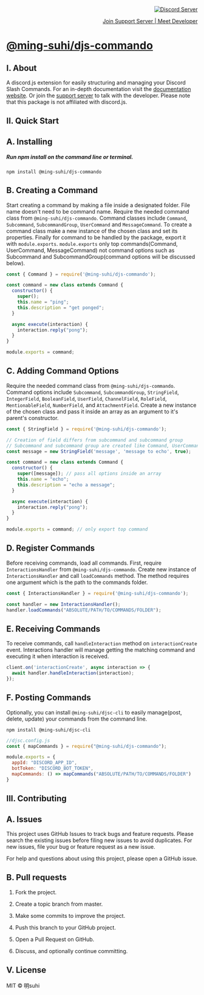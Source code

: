 <p align="right">
  <a href="https://discord.com/invite/P3UMxQCEaY" target="_blank">
    <img src="https://discordapp.com/api/guilds/753818535440023593/widget.png?style=shield" alt="Discord Server">
  </a>
</p>
<p align="right">
  <a href="https://discord.com/invite/P3UMxQCEaY" target="_blank">
    <text>Join Support Server | Meet Developer</text>
  </a>
</p>

# **[@ming-suhi/djs-commando](https://github.com/ming-suhi/djs-commando)**


## I. About
A discord.js extension for easily structuring and managing your Discord Slash Commands. For an in-depth documentation visit the <a href="https://ming-suhi.github.io/djs-commando/" target="_blank">documentation website</a>. Or join the <a href="https://discord.com/invite/P3UMxQCEaY" target="_blank">support server</a> to talk with the developer. Please note that this package is not affiliated with discord.js.

## II. Quick Start

## A. Installing

##### Run npm install on the command line or terminal.
```
npm install @ming-suhi/djs-commando
```

## B. Creating a Command
Start creating a command by making a file inside a designated folder. File name doesn't need to be command name. Require the needed command class from `@ming-suhi/djs-commando`. Command classes include 
`Command`, `Subcommand`, `SubcommandGroup`, `UserCommand` and `MessageCommand`. To create a command class make a new instance of the chosen class and set its properties. Finally for command to be handled by the package, export it with `module.exports`. `module.exports` only top commands(Command, UserCommand, MessageCommand) not command options such as Subcommand and SubcommandGroup(command options will be discussed below).

```js
const { Command } = require('@ming-suhi/djs-commando');

const command = new class extends Command {
  constructor() {
    super();
    this.name = "ping";
    this.description = "get ponged";
  }

  async execute(interaction) {
    interaction.reply("pong");
  }
}

module.exports = command;
```

## C. Adding Command Options

Require the needed command class from `@ming-suhi/djs-commando`. Command options include `Subcommand`,
`SubcommandGroup`, `StringField`, `IntegerField`, `BooleanField`, `UserField`, `ChannelField`, `RoleField`,
`MentionableField`, `NumberField`, and `AttachmentField`. Create a new instance of the chosen class and pass it inside an array as an argument to it's parent's constructor.

```js
const { StringField } = require('@ming-suhi/djs-commando');

// Creation of field differs from subcommand and subcommand group
// Subcommand and subcommand group are created like Command, UserCommand and MessageCommand
const message = new StringField('message', 'message to echo', true);

const command = new class extends Command {
  constructor() {
    super([message]); // pass all options inside an array
    this.name = "echo";
    this.description = "echo a message";
  }

  async execute(interaction) {
    interaction.reply("pong");
  }
}

module.exports = command; // only export top command
```

## D. Register Commands
Before receiving commands, load all commands. First, require `InteractionsHandler` from `@ming-suhi/djs-commando`. Create new instance of `InteractionsHandler` and call `loadCommands` method. The method requires one argument which is the path to the commands folder.
```js
const { InteractionsHandler } = require('@ming-suhi/djs-commando');

const handler = new InteractionsHandler();
handler.loadCommands("ABSOLUTE/PATH/TO/COMMANDS/FOLDER");

```

## E. Receiving Commands
To receive commands, call `handleInteraction` method on `interactionCreate` event. Interactions handler 
will manage getting the matching command and executing it when interaction is received.
```js
client.on('interactionCreate', async interaction => {
  await handler.handleInteraction(interaction);
});
```

## F. Posting Commands
Optionally, you can install `@ming-suhi/djsc-cli` to easily manage(post, delete, update) your commands from the command line. 
```
npm install @ming-suhi/djsc-cli
```
```js
//djsc.config.js
const { mapCommands } = require("@ming-suhi/djs-commando");

module.exports = {
  appId: "DISCORD_APP_ID",
  botToken: "DISCORD_BOT_TOKEN",
  mapCommands: () => mapCommands("ABSOLUTE/PATH/TO/COMMANDS/FOLDER")
}
```

## III. Contributing
## A. Issues
This project uses GitHub Issues to track bugs and feature requests. Please search the existing issues before filing new issues to avoid duplicates. For new issues, file your bug or feature request as a new issue.

For help and questions about using this project, please open a GitHub issue.

## B. Pull requests

1. Fork the project.

2. Create a topic branch from master.

3. Make some commits to improve the project.

4. Push this branch to your GitHub project.

5. Open a Pull Request on GitHub.

6. Discuss, and optionally continue committing.


## V. License
MIT © 明suhi